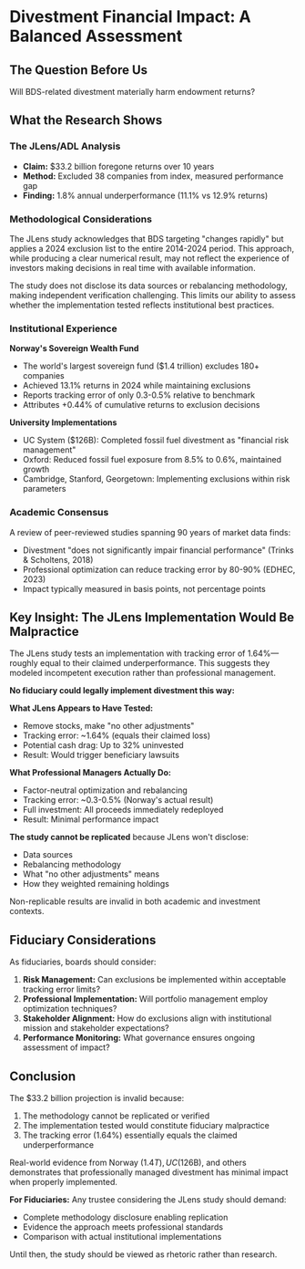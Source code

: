 # Divestment Financial Impact: A Balanced Assessment

## The Question Before Us

Will BDS-related divestment materially harm endowment returns?

## What the Research Shows

### The JLens/ADL Analysis

- **Claim:** $33.2 billion foregone returns over 10 years
- **Method:** Excluded 38 companies from index, measured performance gap
- **Finding:** 1.8% annual underperformance (11.1% vs 12.9% returns)

### Methodological Considerations

The JLens study acknowledges that BDS targeting "changes rapidly" but applies a 2024 exclusion list to the entire 2014-2024 period. This approach, while producing a clear numerical result, may not reflect the experience of investors making decisions in real time with available information.

The study does not disclose its data sources or rebalancing methodology, making independent verification challenging. This limits our ability to assess whether the implementation tested reflects institutional best practices.

### Institutional Experience

**Norway's Sovereign Wealth Fund**

- The world's largest sovereign fund ($1.4 trillion) excludes 180+ companies
- Achieved 13.1% returns in 2024 while maintaining exclusions
- Reports tracking error of only 0.3-0.5% relative to benchmark
- Attributes +0.44% of cumulative returns to exclusion decisions

**University Implementations**

- UC System ($126B): Completed fossil fuel divestment as "financial risk management"
- Oxford: Reduced fossil fuel exposure from 8.5% to 0.6%, maintained growth
- Cambridge, Stanford, Georgetown: Implementing exclusions within risk parameters

### Academic Consensus

A review of peer-reviewed studies spanning 90 years of market data finds:

- Divestment "does not significantly impair financial performance" (Trinks & Scholtens, 2018)
- Professional optimization can reduce tracking error by 80-90% (EDHEC, 2023)
- Impact typically measured in basis points, not percentage points

## Key Insight: The JLens Implementation Would Be Malpractice

The JLens study tests an implementation with tracking error of 1.64%—roughly equal to their claimed underperformance. This suggests they modeled incompetent execution rather than professional management.

**No fiduciary could legally implement divestment this way:**

**What JLens Appears to Have Tested:**

- Remove stocks, make "no other adjustments"
- Tracking error: ~1.64% (equals their claimed loss)
- Potential cash drag: Up to 32% uninvested
- Result: Would trigger beneficiary lawsuits

**What Professional Managers Actually Do:**

- Factor-neutral optimization and rebalancing
- Tracking error: ~0.3-0.5% (Norway's actual result)
- Full investment: All proceeds immediately redeployed
- Result: Minimal performance impact

**The study cannot be replicated** because JLens won't disclose:

- Data sources
- Rebalancing methodology
- What "no other adjustments" means
- How they weighted remaining holdings

Non-replicable results are invalid in both academic and investment contexts.

## Fiduciary Considerations

As fiduciaries, boards should consider:

1. **Risk Management:** Can exclusions be implemented within acceptable tracking error limits?
2. **Professional Implementation:** Will portfolio management employ optimization techniques?
3. **Stakeholder Alignment:** How do exclusions align with institutional mission and stakeholder expectations?
4. **Performance Monitoring:** What governance ensures ongoing assessment of impact?

## Conclusion

The $33.2 billion projection is invalid because:

1. The methodology cannot be replicated or verified
2. The implementation tested would constitute fiduciary malpractice
3. The tracking error (1.64%) essentially equals the claimed underperformance

Real-world evidence from Norway ($1.4T), UC ($126B), and others demonstrates that professionally managed divestment has minimal impact when properly implemented.

**For Fiduciaries:** Any trustee considering the JLens study should demand:

- Complete methodology disclosure enabling replication
- Evidence the approach meets professional standards
- Comparison with actual institutional implementations

Until then, the study should be viewed as rhetoric rather than research.

